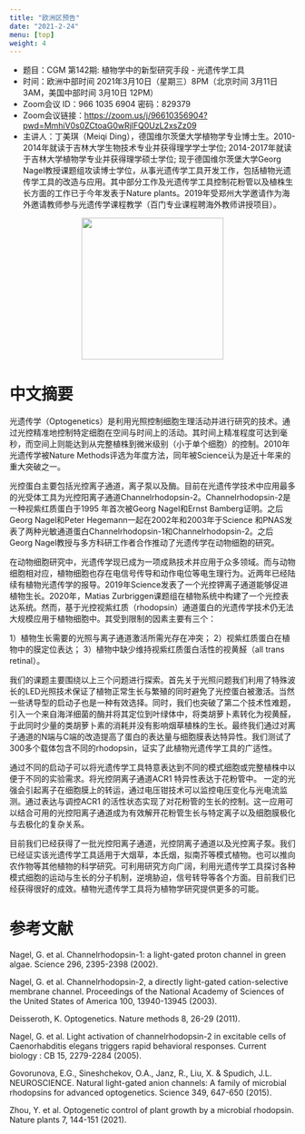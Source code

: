 ```yaml
---
title: "欧洲区预告"
date: "2021-2-24"
menu: [top]
weight: 4
---
```


- 题目：CGM 第142期: 植物学中的新型研究手段 - 光遗传学工具
- 时间：欧洲中部时间 2021年3月10日（星期三）8PM（北京时间 3月11日 3AM，美国中部时间 3月10日 12PM）
- Zoom会议 ID：966 1035 6904 密码：829379 
- Zoom会议链接：https://zoom.us/j/96610356904?pwd=MmhiV0s0ZCtoaG0wRjlFQ0UzL2xsZz09
- 主讲人：丁美琪（Meiqi Ding），德国维尔茨堡大学植物学专业博士生。2010-2014年就读于吉林大学生物技术专业并获得理学学士学位; 2014-2017年就读于吉林大学植物学专业并获得理学硕士学位; 现于德国维尔茨堡大学Georg Nagel教授课题组攻读博士学位，从事光遗传学工具开发工作，包括植物光遗传学工具的改造与应用。其中部分工作及光遗传学工具控制花粉管以及植株生长方面的工作已于今年发表于Nature plants。2019年受郑州大学邀请作为海外邀请教师参与光遗传学课程教学（百门专业课程聘海外教师讲授项目）。

<div align="center">
<img src="https://i.ibb.co/S7gXFZ8/EU1.jpg" height=250>
</div>

# 中文摘要

光遗传学（Optogenetics）是利用光照控制细胞生理活动并进行研究的技术。通过光控精准地控制特定细胞在空间与时间上的活动。其时间上精准程度可达到毫秒，而空间上则能达到从完整植株到微米级别（小于单个细胞）的控制。2010年光遗传学被Nature Methods评选为年度方法，同年被Science认为是近十年来的重大突破之一。
 
光控蛋白主要包括光控离子通道，离子泵以及酶。目前在光遗传学技术中应用最多的光受体工具为光控阳离子通道Channelrhodopsin-2。Channelrhodopsin-2是一种视紫红质蛋白于1995 年首次被Georg Nagel和Ernst Bamberg证明。之后Georg Nagel和Peter Hegemann一起在2002年和2003年于Science 和PNAS发表了两种光敏通道蛋白Channelrhodopsin-1和Channelrhodopsin-2。之后Georg Nagel教授与多方科研工作者合作推动了光遗传学在动物细胞的研究。

在动物细胞研究中，光遗传学现已成为一项成熟技术并应用于众多领域。而与动物细胞相对应，植物细胞也存在电信号传导和动作电位等电生理行为。近两年已经陆续有植物光遗传学的报导。2019年Science发表了一个光控钾离子通道能够促进植物生长。2020年，Matias Zurbriggen课题组在植物系统中构建了一个光控表达系统。然而，基于光控视紫红质（rhodopsin）通道蛋白的光遗传学技术仍无法大规模应用于植物细胞中。其受到限制的因素主要有三个：
 
1）植物生长需要的光照与离子通道激活所需光存在冲突；
2）视紫红质蛋白在植物中的膜定位表达；
3）植物中缺少维持视紫红质蛋白活性的视黄醛（all trans retinal）。
 
我们的课题主要围绕以上三个问题进行探索。首先关于光照问题我们利用了特殊波长的LED光照技术保证了植物正常生长与繁殖的同时避免了光控蛋白被激活。当然一些诱导型的启动子也是一种有效选择。同时，我们也突破了第二个技术性难题，引入一个来自海洋细菌的酶并将其定位到叶绿体中，将类胡萝卜素转化为视黄醛，于此同时少量的类胡萝卜素的消耗并没有影响烟草植株的生长。最终我们通过对离子通道的N端与C端的改造提高了蛋白的表达量与细胞膜表达特异性。我们测试了300多个载体包含不同的rhodopsin，证实了此植物光遗传学工具的广适性。
 
通过不同的启动子可以将光遗传学工具特意表达到不同的模式细胞或完整植株中以便于不同的实验需求。将光控阴离子通道ACR1 特异性表达于花粉管中。 一定的光强会引起离子在细胞膜上的转运，通过电压钳技术可以监控电压变化与光电流监测。通过表达与调控ACR1 的活性状态实现了对花粉管的生长的控制。这一应用可以结合可用的光控阳离子通道成为有效解开花粉管生长与特定离子以及细胞膜极化与去极化的复杂关系。
 
目前我们已经获得了一批光控阳离子通道，光控阴离子通道以及光控离子泵。我们已经证实该光遗传学工具适用于大烟草，本氏烟，拟南芥等模式植物。也可以推向农作物等其他植物的科学研究。可利用研究方向广阔，利用光遗传学工具探讨各种模式细胞的运动与生长的分子机制，逆境胁迫，信号转导等各个方面。目前我们已经获得很好的成效。植物光遗传学工具将为植物学研究提供更多的可能。



# 参考文献

Nagel, G. et al. Channelrhodopsin-1: a light-gated proton channel in green algae. Science 296, 2395-2398 (2002).

Nagel, G. et al. Channelrhodopsin-2, a directly light-gated cation-selective membrane channel. Proceedings of the National Academy of Sciences of the United States of America 100, 13940-13945 (2003).

Deisseroth, K. Optogenetics. Nature methods 8, 26-29 (2011).

Nagel, G. et al. Light activation of channelrhodopsin-2 in excitable cells of Caenorhabditis elegans triggers rapid behavioral responses. Current biology : CB 15, 2279-2284 (2005).

Govorunova, E.G., Sineshchekov, O.A., Janz, R., Liu, X. & Spudich, J.L. NEUROSCIENCE. Natural light-gated anion channels: A family of microbial rhodopsins for advanced optogenetics. Science 349, 647-650 (2015).

Zhou, Y. et al. Optogenetic control of plant growth by a microbial rhodopsin. Nature plants 7, 144-151 (2021).


